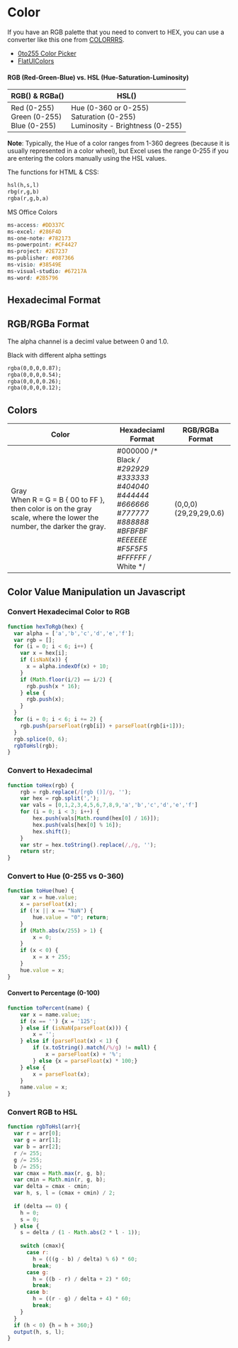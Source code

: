 # Color

If you have an RGB palette that you need to convert to HEX, you can use a converter like this one from [COLORRRS](http://www.webpagefx.com/web-design/hex-to-rgb/).

- [0to255 Color Picker](https://www.0to255.com/)
- [FlatUIColors](https://www.flatuicolors.com)

#### RGB (Red-Green-Blue) vs. HSL (Hue-Saturation-Luminosity)  

| RGB() & RGBa() | HSL() |  
| -- | -- |  
| Red (0-255) <BR> Green (0-255) <BR> Blue (0-255) | Hue (0-360 or 0-255) <BR> Saturation (0-255) <BR> Luminosity - Brightness (0-255) |  

**Note**: Typically, the Hue of a color ranges from 1-360 degrees (because it is usually represented in a color wheel), but Excel uses the range 0-255 if you are entering the colors manually using the HSL values.  

The functions for HTML & CSS:
```html
hsl(h,s,l)
rbg(r,g,b)
rgba(r,g,b,a) 
```

MS Office Colors
```css
ms-access: #DD337C
ms-excel: #286F4D
ms-one-note: #782173
ms-powerpoint: #CF4427
ms-project: #2E7237
ms-publisher: #087366
ms-visio: #38549E
ms-visual-studio: #67217A
ms-word: #2B5796
```

## Hexadecimal Format

## RGB/RGBa Format
The alpha channel is a deciml value between 0 and 1.0.

Black with different alpha settings
```html
rgba(0,0,0,0.87);
rgba(0,0,0,0.54);
rgba(0,0,0,0.26);
rgba(0,0,0,0.12);
```

## Colors
| Color | Hexadeciaml Format | RGB/RGBa Format |  
| --- | --- | --- |  
| Gray <BR> When R = G = B { 00 to FF }, then color is on the gray scale, where the lower the number, the darker the gray.| #000000   /* Black */ <BR> #292929 <BR> #333333 <BR> #404040 <BR> #444444 <BR> #666666 <BR> #777777 <BR> #888888 <BR> #BFBFBF <BR> #EEEEEE <BR> #F5F5F5 <BR> #FFFFFF   /* White */ | (0,0,0) <BR> (29,29,29,0.6) |  

## Color Value Manipulation un Javascript

### Convert Hexadecimal Color to RGB
```javascript
function hexToRgb(hex) {
  var alpha = ['a','b','c','d','e','f'];
  var rgb = [];
  for (i = 0; i < 6; i++) {
    var x = hex[i];
    if (isNaN(x)) {
      x = alpha.indexOf(x) + 10;
    }
    if (Math.floor(i/2) == i/2) {
      rgb.push(x * 16);
    } else {
      rgb.push(x);
    }
  }
  for (i = 0; i < 6; i += 2) {
    rgb.push(parseFloat(rgb[i]) + parseFloat(rgb[i+1]));
  }
  rgb.splice(0, 6);
  rgbToHsl(rgb);
}
```

### Convert to Hexadecimal
```javascript
function toHex(rgb) {
	rgb = rgb.replace(/[rgb ()]/g, '');
	var hex = rgb.split(',');
	var vals = [0,1,2,3,4,5,6,7,8,9,'a','b','c','d','e','f']
	for (i = 0; i < 3; i++) {
		hex.push(vals[Math.round(hex[0] / 16)]);
		hex.push(vals[hex[0] % 16]);
		hex.shift();
	}
	var str = hex.toString().replace(/,/g, '');
	return str;
}
```

### Convert to Hue (0-255 vs 0-360)
```javascript
function toHue(hue) {
	var x = hue.value;
	x = parseFloat(x);
	if (!x || x == "NaN") {
		hue.value = "0"; return;
	}
	if (Math.abs(x/255) > 1) {
		x = 0;
	}
	if (x < 0) {
		x = x + 255;
	}
	hue.value = x;
}
```

#### Convert to Percentage (0-100)
```javascript
function toPercent(name) {
	var x = name.value;
	if (x == '') {x = '125';
	} else if (isNaN(parseFloat(x))) {
		x = '';
	} else if (parseFloat(x) < 1) {
		if (x.toString().match(/%/g) != null) {
			x = parseFloat(x) + '%';
		} else {x = parseFloat(x) * 100;}
	} else {
		x = parseFloat(x);
	}
	name.value = x;
}
```

### Convert RGB to HSL
```javascript
function rgbToHsl(arr){
  var r = arr[0];
  var g = arr[1];
  var b = arr[2];
  r /= 255;
  g /= 255;
  b /= 255;
  var cmax = Math.max(r, g, b);
  var cmin = Math.min(r, g, b);
  var delta = cmax - cmin;
  var h, s, l = (cmax + cmin) / 2;
  
  if (delta == 0) {
    h = 0;
    s = 0; 
  } else {
    s = delta / (1 - Math.abs(2 * l - 1));
  
    switch (cmax){
      case r: 
        h = (((g - b) / delta) % 6) * 60; 
        break;
      case g: 
        h = ((b - r) / delta + 2) * 60; 
        break;
      case b: 
        h = ((r - g) / delta + 4) * 60; 
        break;
    }
  }
  if (h < 0) {h = h + 360;}
  output(h, s, l);
}
```

